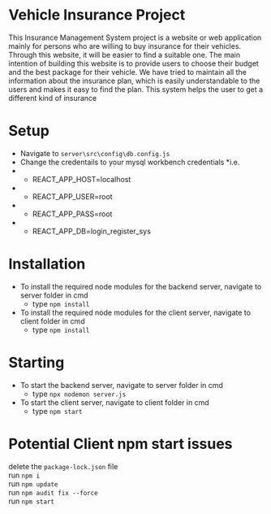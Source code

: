 # Vehicle Insurance Project
This Insurance Management System project is a website or web application mainly for persons who are willing to buy insurance for their vehicles. Through this website, it will be easier to find a suitable one.
The main intention of building this website is to provide users to choose their budget and the best package for their vehicle. We have tried to maintain all the information about the insurance plan, which is easily understandable to the users and makes it easy to find the plan.
This system helps the user to get a different kind of insurance

# Setup
  * Navigate to `server\src\config\db.config.js`
  * Change the credentails to your mysql workbench credentials
  *i.e.
  * * REACT_APP_HOST=localhost
  * * REACT_APP_USER=root
  * * REACT_APP_PASS=root
  * * REACT_APP_DB=login_register_sys

# Installation
* To install the required node modules for the backend server, navigate to server folder in cmd
  * type `npm install`
* To install the required node modules for the client server, navigate to client folder in cmd
  * type `npm install`

# Starting
* To start the backend server, navigate to server folder in cmd
  * type `npx nodemon server.js`
* To start the client server, navigate to client folder in cmd
  * type `npm start`

# Potential Client npm start issues
delete the `package-lock.json` file<br>
run `npm i`<br>
run `npm update`<br>
run `npm audit fix --force`<br>
run `npm start`
  
  
